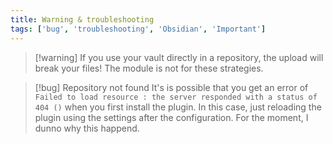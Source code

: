 ```yaml
---
title: Warning & troubleshooting
tags: ['bug', 'troubleshooting', 'Obsidian', 'Important']
---
```


> [!warning] If you use your vault directly in a repository, the upload will break your files! The module is not for these strategies.

> [!bug] Repository not found
> It's is possible that you get an error of `Failed to load resource : the server responded with a status of 404 ()` when you first install the plugin. 
> In this case, just reloading the plugin using the settings after the configuration.
> For the moment, I dunno why this happend.